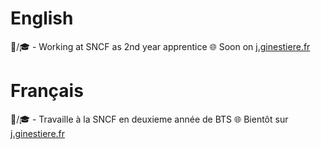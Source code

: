# English

💼/🎓 - Working at SNCF as 2nd year apprentice
🌐 Soon on [j.ginestiere.fr](j.ginestiere.fr)

# Français

💼/🎓 -  Travaille à la SNCF en deuxieme année de BTS
🌐 Bientôt sur [j.ginestiere.fr](j.ginestiere.fr)
